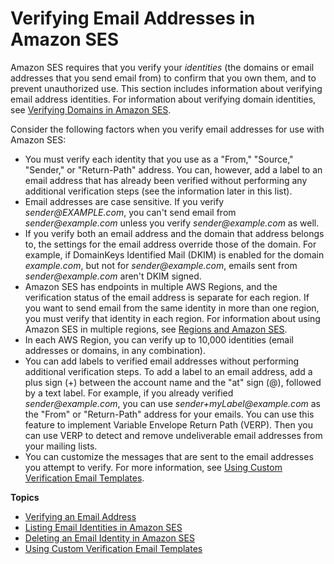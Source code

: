 # Verifying Email Addresses in Amazon SES<a name="verify-email-addresses"></a>

Amazon SES requires that you verify your *identities* \(the domains or email addresses that you send email from\) to confirm that you own them, and to prevent unauthorized use\. This section includes information about verifying email address identities\. For information about verifying domain identities, see [Verifying Domains in Amazon SES](verify-domains.md)\.

Consider the following factors when you verify email addresses for use with Amazon SES:
+ You must verify each identity that you use as a "From," "Source," "Sender," or "Return\-Path" address\. You can, however, add a label to an email address that has already been verified without performing any additional verification steps \(see the information later in this list\)\.
+ Email addresses are case sensitive\. If you verify *sender@EXAMPLE\.com*, you can't send email from *sender@example\.com* unless you verify *sender@example\.com* as well\.
+ If you verify both an email address and the domain that address belongs to, the settings for the email address override those of the domain\. For example, if DomainKeys Identified Mail \(DKIM\) is enabled for the domain *example\.com*, but not for *sender@example\.com*, emails sent from *sender@example\.com* aren't DKIM signed\.
+ Amazon SES has endpoints in multiple AWS Regions, and the verification status of the email address is separate for each region\. If you want to send email from the same identity in more than one region, you must verify that identity in each region\. For information about using Amazon SES in multiple regions, see [Regions and Amazon SES](regions.md)\.
+ In each AWS Region, you can verify up to 10,000 identities \(email addresses or domains, in any combination\)\.
+ You can add labels to verified email addresses without performing additional verification steps\. To add a label to an email address, add a plus sign \(\+\) between the account name and the "at" sign \(@\), followed by a text label\. For example, if you already verified *sender@example\.com*, you can use *sender\+myLabel@example\.com* as the "From" or "Return\-Path" address for your emails\. You can use this feature to implement Variable Envelope Return Path \(VERP\)\. Then you can use VERP to detect and remove undeliverable email addresses from your mailing lists\. 
+ You can customize the messages that are sent to the email addresses you attempt to verify\. For more information, see [Using Custom Verification Email Templates](send-email-verify-address-custom.md)\.

**Topics**
+ [Verifying an Email Address](verify-email-addresses-procedure.md)
+ [Listing Email Identities in Amazon SES](list-email-addresses-procedure.md)
+ [Deleting an Email Identity in Amazon SES](delete-email-addresses-procedure.md)
+ [Using Custom Verification Email Templates](send-email-verify-address-custom.md)